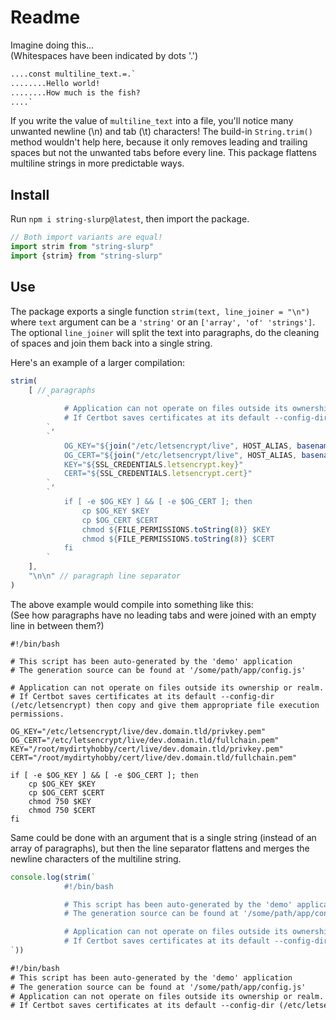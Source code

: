 # Readme

Imagine doing this...
<br>(Whitespaces have been indicated by dots '.')

```txt
....const multiline_text.=.`
........Hello world!
........How much is the fish?
....`
```

If you write the value of `multiline_text` into a file, you'll notice many unwanted newline (\n) and tab (\t) characters! The build-in `String.trim()` method wouldn't help here, because it only removes leading and trailing spaces but not the unwanted tabs before every line. This package flattens multiline strings in more predictable ways.

## Install

Run `npm i string-slurp@latest`, then import the package.

```js
// Both import variants are equal!
import strim from "string-slurp"
import {strim} from "string-slurp"
```

## Use

The package exports a single function `strim(text, line_joiner = "\n")` where `text` argument can be a `'string'` or an `['array', 'of' 'strings']`. The optional `line_joiner` will split the text into paragraphs, do the cleaning of spaces and join them back into a single string.

Here's an example of a larger compilation:

```js
strim(
    [ // paragraphs
        `
            # Application can not operate on files outside its ownership or realm.
            # If Certbot saves certificates at its default --config-dir (/etc/letsencrypt) then copy and give them appropriate file execution permissions.
        `,
        `
            OG_KEY="${join("/etc/letsencrypt/live", HOST_ALIAS, basename(SSL_CREDENTIALS.letsencrypt.key))}"
            OG_CERT="${join("/etc/letsencrypt/live", HOST_ALIAS, basename(SSL_CREDENTIALS.letsencrypt.cert))}"
            KEY="${SSL_CREDENTIALS.letsencrypt.key}"
            CERT="${SSL_CREDENTIALS.letsencrypt.cert}"
        `,
        `
            if [ -e $OG_KEY ] && [ -e $OG_CERT ]; then
                cp $OG_KEY $KEY
                cp $OG_CERT $CERT
                chmod ${FILE_PERMISSIONS.toString(8)} $KEY
                chmod ${FILE_PERMISSIONS.toString(8)} $CERT
            fi
        `
    ],
    "\n\n" // paragraph line separator
)
```

The above example would compile into something like this:<br>
(See how paragraphs have no leading tabs and were joined with an empty line in between them?)

```shell
#!/bin/bash

# This script has been auto-generated by the 'demo' application
# The generation source can be found at '/some/path/app/config.js'

# Application can not operate on files outside its ownership or realm.
# If Certbot saves certificates at its default --config-dir (/etc/letsencrypt) then copy and give them appropriate file execution permissions.

OG_KEY="/etc/letsencrypt/live/dev.domain.tld/privkey.pem"
OG_CERT="/etc/letsencrypt/live/dev.domain.tld/fullchain.pem"
KEY="/root/mydirtyhobby/cert/live/dev.domain.tld/privkey.pem"
CERT="/root/mydirtyhobby/cert/live/dev.domain.tld/fullchain.pem"

if [ -e $OG_KEY ] && [ -e $OG_CERT ]; then
	cp $OG_KEY $KEY
	cp $OG_CERT $CERT
	chmod 750 $KEY
	chmod 750 $CERT
fi
```

Same could be done with an argument that is a single string (instead of an array of paragraphs), but then the line separator flattens and merges the newline characters of the multiline string.

```js
console.log(strim(`
            #!/bin/bash

            # This script has been auto-generated by the 'demo' application
            # The generation source can be found at '/some/path/app/config.js'

            # Application can not operate on files outside its ownership or realm.
            # If Certbot saves certificates at its default --config-dir (/etc/letsencrypt) then copy and give them appropriate file execution permissions.
`))
```
```txt
#!/bin/bash
# This script has been auto-generated by the 'demo' application
# The generation source can be found at '/some/path/app/config.js'
# Application can not operate on files outside its ownership or realm.
# If Certbot saves certificates at its default --config-dir (/etc/letsencrypt) then copy and give them appropriate file execution permissions.
```
